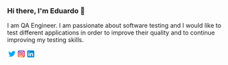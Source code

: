 ### Hi there, I'm Eduardo 👋

I am QA Engineer. I am passionate about software testing and I would like to test different applications in order to improve their quality and to continue improving my testing skills.

<a href="https://twitter.com/eduardo_macetas">
  <img align="left" alt="Eduardo Macetas | Twitter" width="22px" src="https://raw.githubusercontent.com/eduardomacetas/eduardomacetas/master/assets/twitter.png" />
</a>

<a href="https://www.instagram.com/eduardomacetas/">
  <img align="left" alt="Eduardo Macetas | Instagram" width="22px" src="https://raw.githubusercontent.com/eduardomacetas/eduardomacetas/master/assets/instagram.png" />
</a>

<a href="https://www.linkedin.com/in/jorge-eduardo-macetas-huahuala-6bb797190/">
  <img align="left" alt="Eduardo Macetas | LinkendIn" width="22px" src="https://raw.githubusercontent.com/eduardomacetas/eduardomacetas/master/assets/linkedln.png" />
</a>

<!--
**eduardomacetas/eduardomacetas** is a ✨ _special_ ✨ repository because its `README.md` (this file) appears on your GitHub profile.

Here are some ideas to get you started:

- 🔭 I’m currently working on ...
- 🌱 I’m currently learning ...
- 👯 I’m looking to collaborate on ...
- 🤔 I’m looking for help with ...
- 💬 Ask me about ...
- 📫 How to reach me: ...
- 😄 Pronouns: ...
- ⚡ Fun fact: ...
-->
